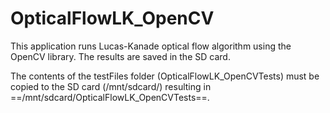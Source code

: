 # OpticalFlowLK_OpenCV

This application runs Lucas-Kanade optical flow algorithm using the OpenCV library. The results are saved in the SD card.

The contents of the testFiles folder (OpticalFlowLK_OpenCVTests) must be copied to the SD card (/mnt/sdcard/) resulting in ==/mnt/sdcard/OpticalFlowLK_OpenCVTests==.